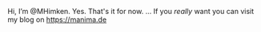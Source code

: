 Hi, I’m @MHimken. Yes. That's it for now.
...
If you _really_ want you can visit my blog on <https://manima.de>


<!---
MHimken/MHimken is a ✨ special ✨ repository because its `README.md` (this file) appears on your GitHub profile.
You can click the Preview link to take a look at your changes.
--->
